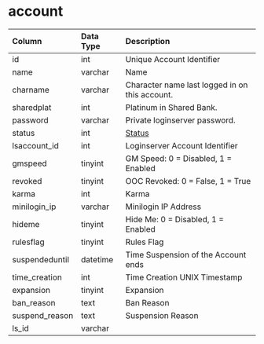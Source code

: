 # account

| Column | Data Type | Description |
| :--- | :--- | :--- |
| id | int | Unique Account Identifier |
| name | varchar | Name |
| charname | varchar | Character name last logged in on this account. |
| sharedplat | int | Platinum in Shared Bank. |
| password | varchar | Private loginserver password. |
| status | int | [Status](https://eqemu.gitbook.io/server/categories/player/status-levels) |
| lsaccount\_id | int | Loginserver Account Identifier |
| gmspeed | tinyint | GM Speed: 0 = Disabled, 1 = Enabled |
| revoked | tinyint | OOC Revoked: 0 = False, 1 = True |
| karma | int | Karma |
| minilogin\_ip | varchar | Minilogin IP Address |
| hideme | tinyint | Hide Me: 0 = Disabled, 1 = Enabled |
| rulesflag | tinyint | Rules Flag |
| suspendeduntil | datetime | Time Suspension of the Account ends |
| time\_creation | int | Time Creation UNIX Timestamp |
| expansion | tinyint | Expansion |
| ban\_reason | text | Ban Reason |
| suspend\_reason | text | Suspension Reason |
| ls\_id | varchar |  |


